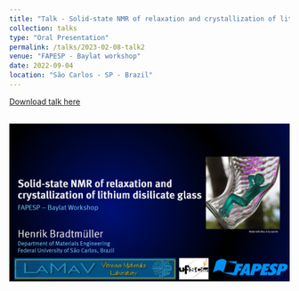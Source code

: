 ```yaml
---
title: "Talk - Solid-state NMR of relaxation and crystallization of lithium disilicate glass"
collection: talks
type: "Oral Presentation"
permalink: /talks/2023-02-08-talk2
venue: "FAPESP - Baylat workshop"
date: 2022-09-04
location: "São Carlos - SP - Brazil"
---
```


[Download talk here](http://hbrmn.github.io/files/talk2-Baylat_Talk_HB.pdf)

<br/><img src='/images/talk2-preview.png'>

